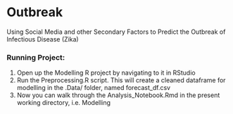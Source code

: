 # Outbreak
 Using Social Media and other Secondary Factors to Predict the Outbreak of Infectious Disease (Zika)
 
 ### Running Project:
 
 1. Open up the Modelling R project by navigating to it in RStudio
 2. Run the Preprocessing.R script. This will create a cleaned dataframe for modelling in the .Data/ folder, named forecast_df.csv
 3. Now you can walk through the Analysis_Notebook.Rmd in the present working directory, i.e. Modelling
 
 
